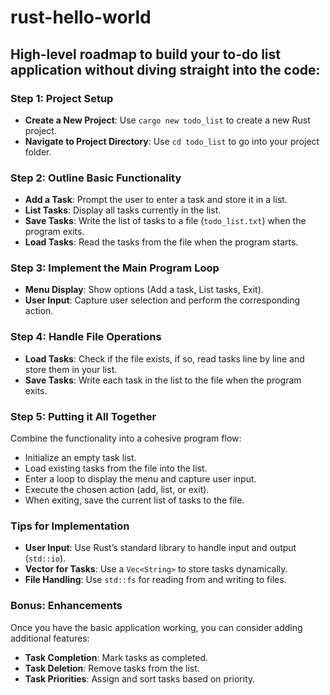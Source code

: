 # rust-hello-world
## High-level roadmap to build your to-do list application without diving straight into the code:

### Step 1: Project Setup
- **Create a New Project**: Use `cargo new todo_list` to create a new Rust project.
- **Navigate to Project Directory**: Use `cd todo_list` to go into your project folder.

### Step 2: Outline Basic Functionality
- **Add a Task**: Prompt the user to enter a task and store it in a list.
- **List Tasks**: Display all tasks currently in the list.
- **Save Tasks**: Write the list of tasks to a file (`todo_list.txt`) when the program exits.
- **Load Tasks**: Read the tasks from the file when the program starts.

### Step 3: Implement the Main Program Loop
- **Menu Display**: Show options (Add a task, List tasks, Exit).
- **User Input**: Capture user selection and perform the corresponding action.

### Step 4: Handle File Operations
- **Load Tasks**: Check if the file exists, if so, read tasks line by line and store them in your list.
- **Save Tasks**: Write each task in the list to the file when the program exits.

### Step 5: Putting it All Together
Combine the functionality into a cohesive program flow:
- Initialize an empty task list.
- Load existing tasks from the file into the list.
- Enter a loop to display the menu and capture user input.
- Execute the chosen action (add, list, or exit).
- When exiting, save the current list of tasks to the file.

### Tips for Implementation
- **User Input**: Use Rust’s standard library to handle input and output (`std::io`).
- **Vector for Tasks**: Use a `Vec<String>` to store tasks dynamically.
- **File Handling**: Use `std::fs` for reading from and writing to files.

### Bonus: Enhancements
Once you have the basic application working, you can consider adding additional features:
- **Task Completion**: Mark tasks as completed.
- **Task Deletion**: Remove tasks from the list.
- **Task Priorities**: Assign and sort tasks based on priority.
